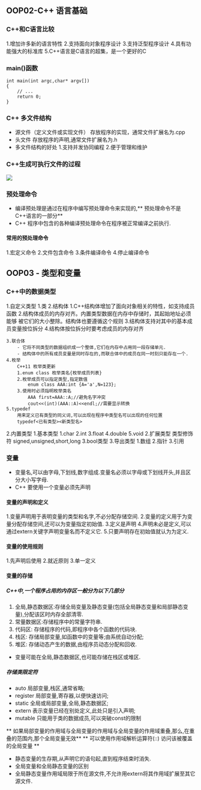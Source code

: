 ## OOP02-C++ 语言基础

### C++和C语言比较 

1.增加许多新的语言特性
2.支持面向对象程序设计
3.支持泛型程序设计
4.具有功能强大的标准库
5.C++语言是C语言的超集，是一个更好的C

### main()函数

```
int main(int argc,char* argv[])
{
	// ...
	return 0;
}
```

### C++ 多文件结构
- 源文件（定义文件或实现文件）
	存放程序的实现，通常文件扩展名为.cpp
- 头文件
	存放程序的声明,通常文件扩展名为.h
- 多文件结构的好处
	1.支持并发协同编程
	2.便于管理和维护

### C++生成可执行文件的过程

![](C:\Users\15052\Desktop\photo\图片1.png)

### 预处理命令
- 编译预处理是通过在程序中编写预处理命令来实现的,** 预处理命令不是C++语言的一部分**
- C++ 程序中包含的各种编译预处理命令在程序被正常编译之前执行.
#### 常用的预处理命令
1.宏定义命令
2.文件包含命令
3.条件编译命令
4.停止编译命令

## OOP03 - 类型和变量
### C++中的数据类型
1.自定义类型
	1.类
	2.结构体
		1.C++结构体增加了面向对象相关的特性，如支持成员函数
		2.结构体成员的内存对齐。内置类型数据在内存中存储时，其起始地址必须能够			被它们的大小整除。结构体也要遵循这个规则
     	3.结构体支持对其中的基本成员变量按位拆分
     	4.结构体按位拆分时要考虑成员的内存对齐

	3.联合体
		- 它将不同类型的数据组织成一个整体,它们在内存中占用同一段存储单元.
		- 结构体中的所有成员变量是同时存在的,而联合体中的成员在同一时刻只能存在一个.
	4.枚举
		C++11 枚举类更新
		1.enum class 枚举类名{枚举成员列表}
		2.枚举成员可以指定类型,指定数值
			enum class AAA:int {A='a',N=123};
		3.使用时必须指明枚举类名
			AAA first=AAA::A;//避免名字冲突
			cout<<(int)(AAA::A)<<endl;//需要显示转换
	5.typedef
		用来定义已有类型的同义词,可以出现在程序中类型名可以出现的任何位置
		typedef<已有类型><新类型名>
2.内置类型
	1.基本类型
		1.char
		2.int
		3.float
		4.double
		5.void
	2.扩展类型
		类型修饰符
			signed,unsigned,short,long
	3.bool类型
3.导出类型
	1.数组
	2.指针
	3.引用
### 变量
- 变量名,可以由字母,下划线,数字组成.变量名必须以字母或下划线开头,并且区分大小写字母.
- C++ 要使用一个变量必须先声明
#### 变量的声明和定义
1.变量声明用于表明变量的类型和名字,不必分配存储空间.
2.变量的定义用于为变量分配存储空间,还可以为变量指定初始值.
3.定义是声明
4.声明未必是定义,可以通过extern关键字声明变量名而不定义它.
5.只要声明存在初始值就认为为定义.
#### 变量的使用规则
1.先声明后使用
2.就近原则
3.单一定义
#### 变量的存储
##### C++中,一个程序占用的内存区一般分为以下几部分
1. 全局,静态数据区:存储全局变量及静态变量(包括全局静态变量和局部静态变量),分配该区时内存全部清零.
2. 常量数据区:存储程序中的常量字符串.
3. 代码区: 存储程序的代码,即程序中各个函数的代码块.
4. 栈区: 存储局部变量,如函数中的变量等;由系统自动分配;
5. 堆区: 存储动态产生的数据,由程序员动态分配和回收.
- 变量可能在全局,静态数据区,也可能存储在栈区或堆区.
##### 存储类限定符
- auto 局部变量,栈区,通常省略;
- register 局部变量,寄存器,以便快速访问;
- static 全局或局部变量,全局,静态数据区;
- extern 表示变量已经在别处定义,此处只是引入声明;
- mutable 只能用于类的数据成员,可以突破const的限制

** 如果局部变量的作用域与全局变量的作用域与全局变量的作用域重叠,那么,在重叠的范围内,那个全局变量无效**
** 可以使用作用域解析运算符(::) 访问该被覆盖的全局变量 **
- 静态变量的生存期,从声明它的语句起,直到程序结束时消失.
- 全局变量和全局静态变量的区别
- 全局静态变量作用域局限于所在源文件,不允许用extern将其作用域扩展至其它源文件.
